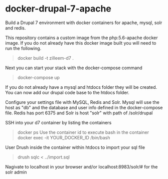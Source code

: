 # docker-drupal-7-apache
Build a Drupal 7 environment with docker containers for apache, mysql, solr and redis.

This repository contains a custom image from the php:5.6-apache docker image.
If you do not already have this docker image built you will need to run the following.
> docker build -t zilleem-d7 .

Next you can start your stack with the docker-compose command
> docker-compose up

If you do not already have a mysql and htdocs folder they will be created.
You can now add our drupal code base to the htdocs folder.

Configure your settings file with MySQL, Redis and Solr.
Mysql will use the host as "db" and the database and
user info defined in the docker-compose file.
Redis has port 6375 and Solr is host "solr" with 
path of /solr/drupal

SSH into your d7 container by listing the containers
> docker ps
Use the container id to execute bash in the container
> docker exec -it YOUR_DOCKER_ID /bin/bash

User Drush inside the container within htdocs to import your sql file
> drush sqlc < ../import.sql

Nagivate to localhost in your browser and/or localhost:8983/solr/# for the solr admin


